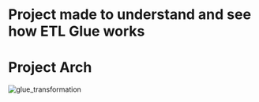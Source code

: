 # Project made to understand and see how ETL Glue works

# Project Arch

![glue_transformation](https://github.com/renatomateusx/aws-ia-perform-ETL-operation-in-Glue-with-S3/assets/4579323/d0a9f3b9-e66d-4e84-9ac8-e32a7786e7d9)
